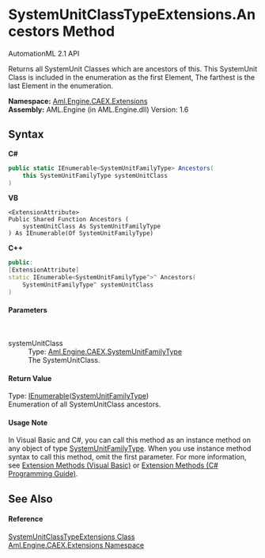 # SystemUnitClassTypeExtensions.Ancestors Method 
AutomationML 2.1 API 

Returns all SystemUnit Classes which are ancestors of this. This SystemUnit Class is included in the enumeration as the first Element, The farthest is the last Element in the enumeration.

**Namespace:**&nbsp;<a href="N_Aml_Engine_CAEX_Extensions">Aml.Engine.CAEX.Extensions</a><br />**Assembly:**&nbsp;AML.Engine (in AML.Engine.dll) Version: 1.6

## Syntax

**C#**<br />
``` C#
public static IEnumerable<SystemUnitFamilyType> Ancestors(
	this SystemUnitFamilyType systemUnitClass
)
```

**VB**<br />
``` VB
<ExtensionAttribute>
Public Shared Function Ancestors ( 
	systemUnitClass As SystemUnitFamilyType
) As IEnumerable(Of SystemUnitFamilyType)
```

**C++**<br />
``` C++
public:
[ExtensionAttribute]
static IEnumerable<SystemUnitFamilyType^>^ Ancestors(
	SystemUnitFamilyType^ systemUnitClass
)
```


#### Parameters
&nbsp;<dl><dt>systemUnitClass</dt><dd>Type: <a href="T_Aml_Engine_CAEX_SystemUnitFamilyType">Aml.Engine.CAEX.SystemUnitFamilyType</a><br />The SystemUnitClass.</dd></dl>

#### Return Value
Type: <a href="https://docs.microsoft.com/dotnet/api/system.collections.generic.ienumerable-1" target="_parent" rel="noopener noreferrer">IEnumerable</a>(<a href="T_Aml_Engine_CAEX_SystemUnitFamilyType">SystemUnitFamilyType</a>)<br />Enumeration of all SystemUnitClass ancestors.

#### Usage Note
In Visual Basic and C#, you can call this method as an instance method on any object of type <a href="T_Aml_Engine_CAEX_SystemUnitFamilyType">SystemUnitFamilyType</a>. When you use instance method syntax to call this method, omit the first parameter. For more information, see <a href="https://docs.microsoft.com/dotnet/visual-basic/programming-guide/language-features/procedures/extension-methods" target="_blank" rel="noopener noreferrer">Extension Methods (Visual Basic)</a> or <a href="https://docs.microsoft.com/dotnet/csharp/programming-guide/classes-and-structs/extension-methods" target="_blank" rel="noopener noreferrer">Extension Methods (C# Programming Guide)</a>.

## See Also


#### Reference
<a href="T_Aml_Engine_CAEX_Extensions_SystemUnitClassTypeExtensions">SystemUnitClassTypeExtensions Class</a><br /><a href="N_Aml_Engine_CAEX_Extensions">Aml.Engine.CAEX.Extensions Namespace</a><br />